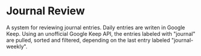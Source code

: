 # Journal Review

A system for reviewing journal entries.
Daily entries are writen in Google Keep.
Using an unofficial Google Keep API, the entries labeled with "journal" are pulled, sorted and filtered, depending on the last entry labeled "journal-weekly".
